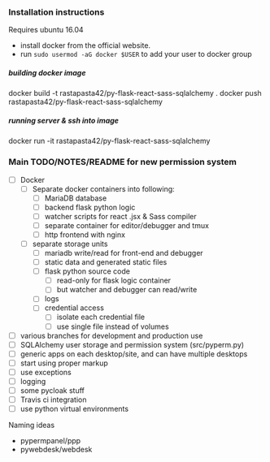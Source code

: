 
### Installation instructions

Requires ubuntu 16.04

- install docker from the official website.
- run `sudo usermod -aG docker $USER` to add your user to docker group

##### building docker image
docker build -t rastapasta42/py-flask-react-sass-sqlalchemy .
docker push rastapasta42/py-flask-react-sass-sqlalchemy


##### running server & ssh into image
docker run -it rastapasta42/py-flask-react-sass-sqlalchemy


### Main TODO/NOTES/README for new permission system
- [ ] Docker
   - [ ] Separate docker containers into following:
      - [ ] MariaDB database
      - [ ] backend flask python logic
      - [ ] watcher scripts for react .jsx & Sass compiler
      - [ ] separate container for editor/debugger and tmux
      - [ ] http frontend with nginx
   - [ ] separate storage units
      - [ ] mariadb write/read for front-end and debugger
      - [ ] static data and generated static files
      - [ ] flask python source code
         - [ ] read-only for flask logic container
         - [ ] but watcher and debugger can read/write
      - [ ] logs
      - [ ] credential access
         - [ ] isolate each credential file
         - [ ] use single file instead of volumes
- [ ] various branches for development and production use
- [ ] SQLAlchemy user storage and permission system (src/pyperm.py)
- [ ] generic apps on each desktop/site, and can have multiple desktops
- [ ] start using proper markup
- [ ] use exceptions
- [ ] logging
- [ ] some pycloak stuff
- [ ] Travis ci integration
- [ ] use python virtual environments

Naming ideas
- pypermpanel/ppp
- pywebdesk/webdesk



